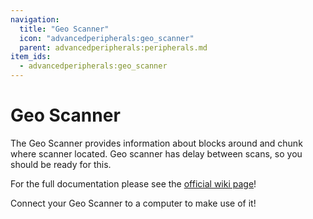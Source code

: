 ```yaml
---
navigation:
  title: "Geo Scanner"
  icon: "advancedperipherals:geo_scanner"
  parent: advancedperipherals:peripherals.md
item_ids:
  - advancedperipherals:geo_scanner
---
```


# Geo Scanner

The Geo Scanner provides information about blocks around and chunk where scanner located. Geo scanner has delay between scans, so you should be ready for this.

For the full documentation please see the <Color id="blue">[official wiki page](https://docs.intelligence-modding.de/peripherals/geo_scanner/)</Color>!



<Recipe id="advancedperipherals:geo_scanner" />

<GameScene interactive={true} zoom={2}>
  <Block x="0" y="0" z="0" id="computercraft:computer_advanced" />
  <Block x="1" y="0" z="0" id="advancedperipherals:geo_scanner" />
</GameScene>

Connect your Geo Scanner to a computer to make use of it!

